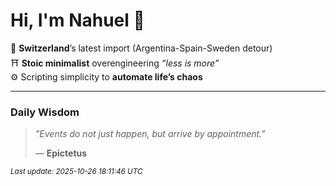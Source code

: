 # Hi, I'm Nahuel :tiger:

📍 **Switzerland**’s latest import (Argentina-Spain-Sweden detour)  
⛩️ **Stoic minimalist** overengineering *“less is more”*  
⚙️ Scripting simplicity to **automate life’s chaos**

---

### Daily Wisdom
> _"Events do not just happen, but arrive by appointment."_  
>
> — **Epictetus**

<sub>*Last update: 2025-10-26 18:11:46 UTC*</sub>


